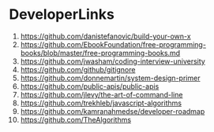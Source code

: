# DeveloperLinks
1) https://github.com/danistefanovic/build-your-own-x
2) https://github.com/EbookFoundation/free-programming-books/blob/master/free-programming-books.md
3) https://github.com/jwasham/coding-interview-university
4) https://github.com/github/gitignore
5) https://github.com/donnemartin/system-design-primer
6) https://github.com/public-apis/public-apis
7) https://github.com/jlevy/the-art-of-command-line
8) https://github.com/trekhleb/javascript-algorithms
9) https://github.com/kamranahmedse/developer-roadmap
10) https://github.com/TheAlgorithms
